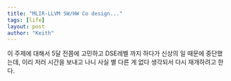 ```yaml
---
title: "MLIR-LLVM SW/HW Co design..."
tags: [life]
layout: post
author: "Keith"
---
```


이 주제에 대해서 5달 전쯤에 고민하고 DSE레벨 까지 하다가 신상의 일 때문에 중단했는데, 이리 저러 시간을 보내고 나니 사실 별 다른 게 없다 생각되서 다시 재개하려고 한다.


